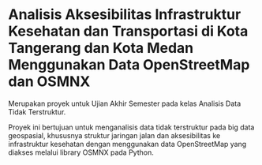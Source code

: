 # Analisis Aksesibilitas Infrastruktur Kesehatan dan Transportasi di Kota Tangerang dan Kota Medan Menggunakan Data OpenStreetMap dan OSMNX
Merupakan proyek untuk Ujian Akhir Semester pada kelas Analisis Data Tidak Terstruktur.

Proyek ini bertujuan untuk menganalisis data tidak terstruktur pada big data geospasial, khususnya struktur jaringan jalan dan aksesibilitas ke infrastruktur kesehatan dengan menggunakan data OpenStreetMap yang diakses melalui library OSMNX pada Python. 
